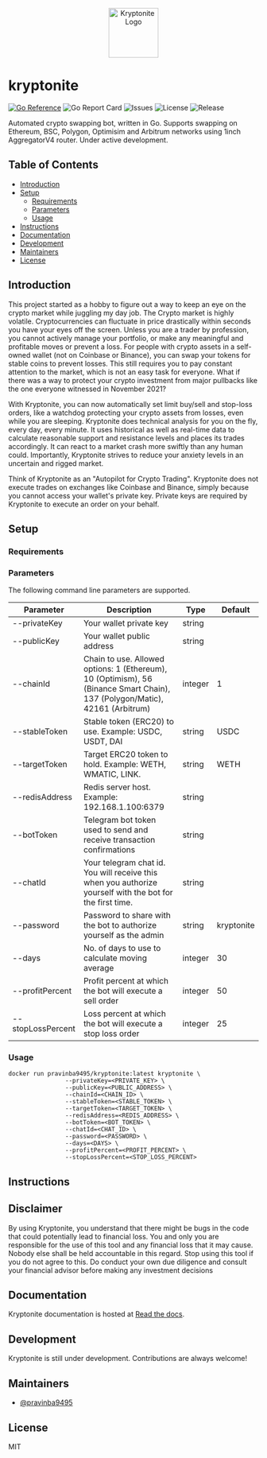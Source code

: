 <p align="center">
  <img width="100" src="https://www.maxpixel.net/static/photo/1x/Growth-Green-Cartoon-Crystal-Green-Cartoon-307264.png" alt="Kryptonite Logo">
  <br/>
  <h1>kryptonite</h1>
</p>

[![Go Reference](https://pkg.go.dev/badge/github.com/pravinba9495/kryptonite.svg)](https://pkg.go.dev/github.com/pravinba9495/kryptonite) ![Go Report Card](https://goreportcard.com/badge/github.com/pravinba9495/kryptonite) ![Issues](https://img.shields.io/github/issues-raw/pravinba9495/kryptonite) ![License](https://img.shields.io/github/license/pravinba9495/kryptonite) ![Release](https://img.shields.io/github/v/release/pravinba9495/kryptonite?include_prereleases)

Automated crypto swapping bot, written in Go. Supports swapping on Ethereum, BSC, Polygon, Optimisim and Arbitrum networks using 1inch AggregatorV4 router. Under active development.

## Table of Contents
- [Introduction](#introduction)
- [Setup](#setup)
  - [Requirements](#requirements)
  - [Parameters](#parameters)
  - [Usage](#usage)
- [Instructions](#instructions)
- [Documentation](#documentation)
- [Development](#development)
- [Maintainers](#maintainers)
- [License](#license)

## Introduction
This project started as a hobby to figure out a way to keep an eye on the crypto market while juggling my day job. The Crypto market is highly volatile. Cryptocurrencies can fluctuate in price drastically within seconds you have your eyes off the screen. Unless you are a trader by profession, you cannot actively manage your portfolio, or make any meaningful and profitable moves or prevent a loss. For people with crypto assets in a self-owned wallet (not on Coinbase or Binance), you can swap your tokens for stable coins to prevent losses. This still requires you to pay constant attention to the market, which is not an easy task for everyone. What if there was a way to protect your crypto investment from major pullbacks like the one everyone witnessed in November 2021?

With Kryptonite, you can now automatically set limit buy/sell and stop-loss orders, like a watchdog protecting your crypto assets from losses, even while you are sleeping. Kryptonite does technical analysis for you on the fly, every day, every minute. It uses historical as well as real-time data to calculate reasonable support and resistance levels and places its trades accordingly. It can react to a market crash more swiftly than any human could. Importantly, Kryptonite strives to reduce your anxiety levels in an uncertain and rigged market.

Think of Kryptonite as an "Autopilot for Crypto Trading". Kryptonite does not execute trades on exchanges like Coinbase and Binance, simply because you cannot access your wallet's private key. Private keys are required by Kryptonite to execute an order on your behalf.

## Setup

### Requirements

### Parameters

The following command line parameters are supported.

<div align="center">

<table>
<thead>
<tr>
<th>Parameter</th>
<th>Description</th>
<th>Type</th>
<th>Default</th>
</tr>
</thead>
<tbody>

<tr>
<td>--privateKey</td>
<td>Your wallet private key</td>
<td>string</td>
<td></td>
</tr>

<tr>
<td>--publicKey</td>
<td>Your wallet public address</td>
<td>string</td>
<td></td>
</tr>

<tr>
<td>--chainId</td>
<td>Chain to use. Allowed options: 1 (Ethereum), 10 (Optimism), 56 (Binance Smart Chain), 137 (Polygon/Matic), 42161 (Arbitrum)</td>
<td>integer</td>
<td>1</td>
</tr>

<tr>
<td>--stableToken</td>
<td>Stable token (ERC20) to use. Example: USDC, USDT, DAI</td>
<td>string</td>
<td>USDC</td>
</tr>

<tr>
<td>--targetToken</td>
<td>Target ERC20 token to hold. Example: WETH, WMATIC, LINK.</td>
<td>string</td>
<td>WETH</td>
</tr>

<tr>
<td>--redisAddress</td>
<td>Redis server host. Example: 192.168.1.100:6379</td>
<td>string</td>
<td></td>
</tr>

<tr>
<td>--botToken</td>
<td>Telegram bot token used to send and receive transaction confirmations</td>
<td>string</td>
<td></td>
</tr>

<tr>
<td>--chatId</td>
<td>Your telegram chat id. You will receive this when you authorize yourself with the bot for the first time.</td>
<td>string</td>
<td></td>
</tr>

<tr>
<td>--password</td>
<td>Password to share with the bot to authorize yourself as the admin</td>
<td>string</td>
<td>kryptonite</td>
</tr>

<tr>
<td>--days</td>
<td>No. of days to use to calculate moving average</td>
<td>integer</td>
<td>30</td>
</tr>

<tr>
<td>--profitPercent</td>
<td>Profit percent at which the bot will execute a sell order</td>
<td>integer</td>
<td>50</td>
</tr>

<tr>
<td>--stopLossPercent</td>
<td>Loss percent at which the bot will execute a stop loss order</td>
<td>integer</td>
<td>25</td>
</tr>

</tbody>
</table>

</div>

### Usage
```shell
docker run pravinba9495/kryptonite:latest kryptonite \
                --privateKey=<PRIVATE_KEY> \
                --publicKey=<PUBLIC_ADDRESS> \
                --chainId=<CHAIN_ID> \
                --stableToken=<STABLE_TOKEN> \
                --targetToken=<TARGET_TOKEN> \
                --redisAddress=<REDIS_ADDRESS> \
                --botToken=<BOT_TOKEN> \
                --chatId=<CHAT_ID> \
                --password=<PASSWORD> \
                --days=<DAYS> \
                --profitPercent=<PROFIT_PERCENT> \
                --stopLossPercent=<STOP_LOSS_PERCENT>
```
## Instructions

## Disclaimer
By using Kryptonite, you understand that there might be bugs in the code that could potentially lead to financial loss. You and only you are responsible for the use of this tool and any financial loss that it may cause. Nobody else shall be held accountable in this regard. Stop using this tool if you do not agree to this. Do conduct your own due diligence and consult your financial advisor before making any investment decisions

## Documentation
Kryptonite documentation is hosted at [Read the docs](https://pkg.go.dev/github.com/pravinba9495/kryptonite).

## Development
Kryptonite is still under development. Contributions are always welcome!

## Maintainers
* [@pravinba9495](https://github.com/pravinba9495)
## License
MIT
